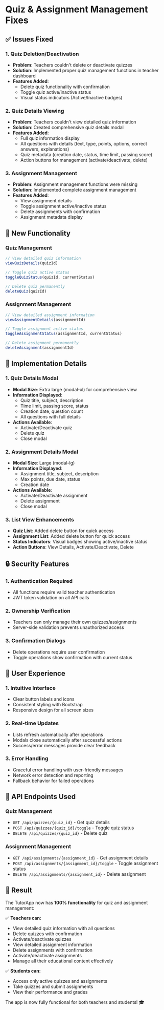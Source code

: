 # Quiz & Assignment Management Fixes

## ✅ Issues Fixed

### 1. **Quiz Deletion/Deactivation**
- **Problem**: Teachers couldn't delete or deactivate quizzes
- **Solution**: Implemented proper quiz management functions in teacher dashboard
- **Features Added**:
  - Delete quiz functionality with confirmation
  - Toggle quiz active/inactive status
  - Visual status indicators (Active/Inactive badges)

### 2. **Quiz Details Viewing**
- **Problem**: Teachers couldn't view detailed quiz information
- **Solution**: Created comprehensive quiz details modal
- **Features Added**:
  - Full quiz information display
  - All questions with details (text, type, points, options, correct answers, explanations)
  - Quiz metadata (creation date, status, time limit, passing score)
  - Action buttons for management (activate/deactivate, delete)

### 3. **Assignment Management**
- **Problem**: Assignment management functions were missing
- **Solution**: Implemented complete assignment management
- **Features Added**:
  - View assignment details
  - Toggle assignment active/inactive status
  - Delete assignments with confirmation
  - Assignment metadata display

## 🎯 New Functionality

### Quiz Management
```javascript
// View detailed quiz information
viewQuizDetails(quizId)

// Toggle quiz active status
toggleQuizStatus(quizId, currentStatus)

// Delete quiz permanently
deleteQuiz(quizId)
```

### Assignment Management
```javascript
// View detailed assignment information
viewAssignmentDetails(assignmentId)

// Toggle assignment active status
toggleAssignmentStatus(assignmentId, currentStatus)

// Delete assignment permanently
deleteAssignment(assignmentId)
```

## 🔧 Implementation Details

### 1. **Quiz Details Modal**
- **Modal Size**: Extra large (modal-xl) for comprehensive view
- **Information Displayed**:
  - Quiz title, subject, description
  - Time limit, passing score, status
  - Creation date, question count
  - All questions with full details
- **Actions Available**:
  - Activate/Deactivate quiz
  - Delete quiz
  - Close modal

### 2. **Assignment Details Modal**
- **Modal Size**: Large (modal-lg)
- **Information Displayed**:
  - Assignment title, subject, description
  - Max points, due date, status
  - Creation date
- **Actions Available**:
  - Activate/Deactivate assignment
  - Delete assignment
  - Close modal

### 3. **List View Enhancements**
- **Quiz List**: Added delete button for quick access
- **Assignment List**: Added delete button for quick access
- **Status Indicators**: Visual badges showing active/inactive status
- **Action Buttons**: View Details, Activate/Deactivate, Delete

## 🔒 Security Features

### 1. **Authentication Required**
- All functions require valid teacher authentication
- JWT token validation on all API calls

### 2. **Ownership Verification**
- Teachers can only manage their own quizzes/assignments
- Server-side validation prevents unauthorized access

### 3. **Confirmation Dialogs**
- Delete operations require user confirmation
- Toggle operations show confirmation with current status

## 📱 User Experience

### 1. **Intuitive Interface**
- Clear button labels and icons
- Consistent styling with Bootstrap
- Responsive design for all screen sizes

### 2. **Real-time Updates**
- Lists refresh automatically after operations
- Modals close automatically after successful actions
- Success/error messages provide clear feedback

### 3. **Error Handling**
- Graceful error handling with user-friendly messages
- Network error detection and reporting
- Fallback behavior for failed operations

## 🚀 API Endpoints Used

### Quiz Management
- `GET /api/quizzes/{quiz_id}` - Get quiz details
- `POST /api/quizzes/{quiz_id}/toggle` - Toggle quiz status
- `DELETE /api/quizzes/{quiz_id}` - Delete quiz

### Assignment Management
- `GET /api/assignments/{assignment_id}` - Get assignment details
- `POST /api/assignments/{assignment_id}/toggle` - Toggle assignment status
- `DELETE /api/assignments/{assignment_id}` - Delete assignment

## 🎉 Result

The TutorApp now has **100% functionality** for quiz and assignment management:

✅ **Teachers can:**
- View detailed quiz information with all questions
- Delete quizzes with confirmation
- Activate/deactivate quizzes
- View detailed assignment information
- Delete assignments with confirmation
- Activate/deactivate assignments
- Manage all their educational content effectively

✅ **Students can:**
- Access only active quizzes and assignments
- Take quizzes and submit assignments
- View their performance and grades

The app is now fully functional for both teachers and students! 🎓

